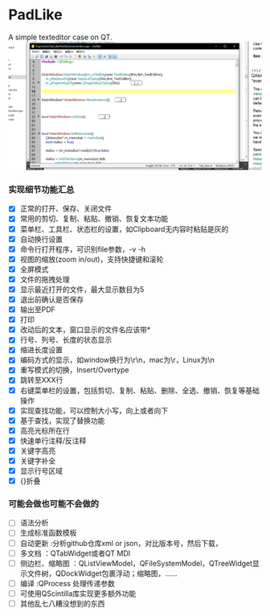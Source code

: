 # **PadLike**
A simple texteditor case on QT.
![如图所示](https://github.com/Arkenol/PadLike/blob/master/test/01.png)
### 实现细节功能汇总
- [x] 正常的打开、保存、关闭文件
- [x] 常用的剪切、复制、粘贴、撤销、恢复文本功能
- [x] 菜单栏、工具栏、状态栏的设置，如Clipboard无内容时粘贴是灰的
- [x] 自动换行设置
- [x] 命令行打开程序，可识别file参数，-v -h
- [x] 视图的缩放(zoom in/out)，支持快捷键和滚轮
- [x] 全屏模式
- [x] 文件的拖拽处理
- [x] 显示最近打开的文件，最大显示数目为5
- [x] 退出前确认是否保存
- [x] 输出至PDF
- [x] 打印
- [x] 改动后的文本，窗口显示的文件名应该带*
- [x] 行号、列号、长度的状态显示
- [x] 缩进长度设置
- [x] 编码方式的显示，如window换行为\r\n，mac为\r，Linux为\n
- [x] 重写模式的切换，Insert/Overtype
- [x] 跳转至XXX行
- [x] 右键菜单栏的设置，包括剪切、复制、粘贴、删除、全选、撤销、恢复等基础操作
- [x] 实现查找功能，可以控制大小写，向上或者向下
- [x] 基于查找，实现了替换功能
- [x] 高亮光标所在行
- [x] 快速单行注释/反注释
- [x] 关键字高亮
- [x] 关键字补全
- [x] 显示行号区域
- [x] {}折叠

### 可能会做也可能不会做的
- [ ] 语法分析
- [ ] 生成标准函数模板
- [ ] 自动更新   :分析github仓库xml or json，对比版本号，然后下载，
- [ ] 多文档   ：QTabWidget或者QT MDI
- [ ] 侧边栏、缩略图   ：QListViewModel，QFileSystemModel，QTreeWidget显示文件树，QDockWidget包裹浮动；缩略图，......
- [ ] 编译    :QProcess 处理传递参数
- [ ] 可使用QScintilla库实现更多额外功能
- [ ] 其他乱七八糟没想到的东西
